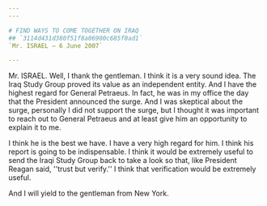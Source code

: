 ```yaml
---
---

# FIND WAYS TO COME TOGETHER ON IRAQ
## `3114d431d380f51f8a06900c685f0ad1`
`Mr. ISRAEL — 6 June 2007`

---
```



Mr. ISRAEL. Well, I thank the gentleman. I think it is a very sound 
idea. The Iraq Study Group proved its value as an independent entity. 
And I have the highest regard for General Petraeus. In fact, he was in 
my office the day that the President announced the surge. And I was 
skeptical about the surge, personally I did not support the surge, but 
I thought it was important to reach out to General Petraeus and at 
least give him an opportunity to explain it to me.

I think he is the best we have. I have a very high regard for him. I 
think his report is going to be indispensable. I think it would be 
extremely useful to send the Iraqi Study Group back to take a look so 
that, like President Reagan said, ''trust but verify.'' I think that 
verification would be extremely useful.

And I will yield to the gentleman from New York.